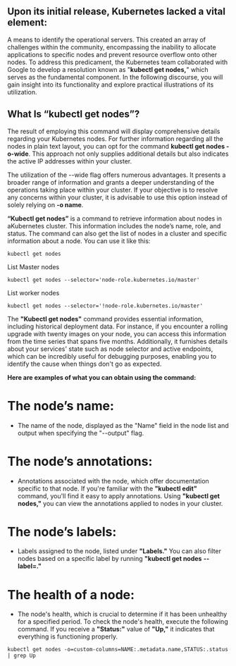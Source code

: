 ## Upon its initial release, Kubernetes lacked a vital element:
A means to identify the operational servers. This created an array of challenges within the community, 
encompassing the inability to allocate applications to specific nodes and prevent resource overflow onto other nodes.
To address this predicament, the Kubernetes team collaborated with Google to develop a resolution known as "**kubectl get nodes,**"
which serves as the fundamental component. In the following discourse, you will gain insight into its functionality and explore
practical illustrations of its utilization.

## What Is **“kubectl get nodes”?**
The result of employing this command will display comprehensive details regarding your Kubernetes nodes.
For further information regarding all the nodes in plain text layout, you can opt for the command **kubectl get nodes -o-wide**.
This approach not only supplies additional details but also indicates the active IP addresses within your cluster.

The utilization of the --wide flag offers numerous advantages. It presents a broader range of information and grants a deeper 
understanding of the operations taking place within your cluster. If your objective is to resolve any concerns within your cluster,
it is advisable to use this option instead of solely relying on **-o name**.

**“Kubectl get nodes”** is a command to retrieve information about nodes in aKubernetes cluster. This information includes the
node’s name, role, and status. The command can also get the list of nodes in a cluster and specific information about a node. 
You can use it like this:

```
kubectl get nodes
```

List Master nodes
```
kubectl get nodes --selector='node-role.kubernetes.io/master'
```
List worker nodes
```
kubectl get nodes --selector='!node-role.kubernetes.io/master'
```
The **"Kubectl get nodes"** command provides essential information, including historical deployment data. For instance,
if you encounter a rolling upgrade with twenty images on your node, you can access this information from the time 
series that spans five months. Additionally, it furnishes details about your services' state such as node selector 
and active endpoints, which can be incredibly useful for debugging purposes, enabling you to identify the cause when
things don't go as expected.

**Here are examples of what you can obtain using the command:**

# The node’s name:
- The name of the node, displayed as the "Name" field in the node list and output when specifying the "--output" flag.

# The node’s annotations:
- Annotations associated with the node, which offer documentation specific to that node. If you're familiar with the 
**"kubectl edit"** command, you'll find it easy to apply annotations. 
Using **"kubectl get nodes,"** you can view the annotations applied to nodes in your cluster.

# The node’s labels:
- Labels assigned to the node, listed under **"Labels."** You can also filter nodes based on a specific label by
running **"kubectl get nodes** **--label=<label>."**

# The health of a node:
- The node's health, which is crucial to determine if it has been unhealthy for a specified period. To check the 
node's health, execute the following command. If you receive a **"Status:"** value of **"Up,"** it indicates that
everything is functioning properly.

```
kubectl get nodes -o=custom-columns=NAME:.metadata.name,STATUS:.status | grep Up
```
